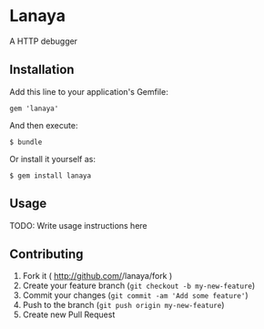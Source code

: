 # Lanaya

A HTTP debugger

## Installation

Add this line to your application's Gemfile:

    gem 'lanaya'

And then execute:

    $ bundle

Or install it yourself as:

    $ gem install lanaya

## Usage

TODO: Write usage instructions here

## Contributing

1. Fork it ( http://github.com/<my-github-username>/lanaya/fork )
2. Create your feature branch (`git checkout -b my-new-feature`)
3. Commit your changes (`git commit -am 'Add some feature'`)
4. Push to the branch (`git push origin my-new-feature`)
5. Create new Pull Request
